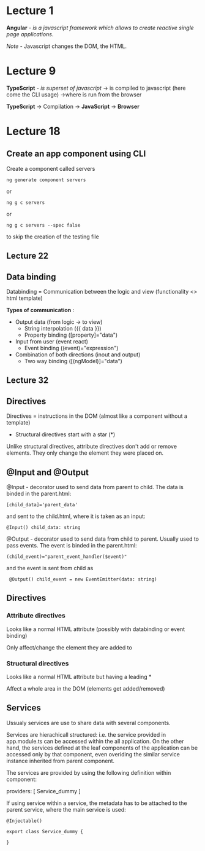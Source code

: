 # Lecture 1

**Angular** - *is a javascript framework which allows to create reactive single page applications*.

*Note* - Javascript changes the DOM, the HTML.

# Lecture 9

**TypeScript** - *is superset of javascript* -> is compiled to javascript (here come the CLI usage) ->where is run from the browser

**TypeScript** -> Compilation -> **JavaScript** -> **Browser**

# Lecture 18
## Create an app component using CLI
Create a component called servers

    ng generate component servers
    
or

    ng g c servers

or

    ng g c servers --spec false

to skip the creation of the testing file

## Lecture 22
## Data binding

Databinding = Communication between the logic and view (functionality <> html template)

**Types of communication** :
* Output data (from logic ->  to view)
    * String interpolation ({{ data }})
    * Property binding ([property]="data")
* Input from user (event react)
    * Event binding ((event)="expression")
* Combination of both directions (inout and output)
    * Two way binding ([(ngModel)]="data")

## Lecture 32
## Directives

Directives = instructions in the DOM (almost like a component without a template)

* Structural directives start with a star (*)

Unlike structural directives, attribute directives don't add or remove elements. They only change the element they were placed on.

## @Input and @Output

@Input - decorator used to send data from parent to child. The data is binded in the parent.html:

    [child_data]='parent_data'

and sent to the child.html, where it is taken as an input:

    @Input() child_data: string

@Output - decorator used to send data from child to parent. Usually used to pass events. The event is binded in the parent.html:

    (child_event)="parent_event_handler($event)"
 
 and the event is sent from child as 
 
     @Output() child_event = new EventEmitter(data: string)

## Directives

### Attribute directives

Looks like a normal HTML  attribute (possibly with databinding or event binding)

Only affect/change the element they are added to

### Structural directives

Looks like a normal HTML attribute but having a leading *

Affect a whole area in the DOM (elements get added/removed)

## Services

Ussualy services are use to share data with several components.

Services are hierachicall structured: i.e. the service provided in app.module.ts can be accessed within the all application. 
On the other hand, the services defined at the leaf components of the application can be accessed only by that component, even overiding the similar service instance inherited from parent component.

The services are provided by using the following definition within component:

   providers: [ Service_dummy ]

If using service within a service, the metadata has to be attached to the parent service, where the main service is used:

    @Injectable()

    export class Service_dummy {

    }
